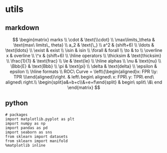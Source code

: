 # utils

## markdown
$$
\begin{matrix}
   marks \\
   \cdot & \text{\\cdot} \\
   \max\limits_\theta & \text{max\ limits\_ theta} \\
   a_2 & \text{\_} \\
   a^2 & (shift+6) \\
   \ldots & \text{ldots} \\
   \exist & exist \\
   \isin & isin \\
   \forall & forall \\
   \to & to \\
   \overline x & overline \\
   \^x & (shift+6) \\
   \hline
   operators \\
   \thicksim & \text{thicksim} \\
   \frac{1}{1} & \text{frac} \\
   \le & \text{le} \\
   \hline
   alphas \\
   \nu & \text{nu} \\ 
   \Bbb{E} & \text{Bbb} \\
   \pi & \text{pi} \\
   \delta & \text{delta} \\
   \epsilon & epsilon \\
   \hline
   formats \\
   ROC\ Curve = \left\{\begin{aligned}x: FPR \\y: TPR \\\end{aligned}\right. & left\ begin\ aligned\ x: FPR\ y: TPR\ end\ aligned\ right.\\
   \begin{split}a&=b+c\\&=e+f\end{split} & begin\ split\ \&\ end
   \end{matrix}
$$

## python
```
# packages
import matplotlib.pyplot as plt
import numpy as np
import pandas as pd
import seaborn as sns
from sklearn import datasets
from sklearn import manifold
%matplotlib inline
```
